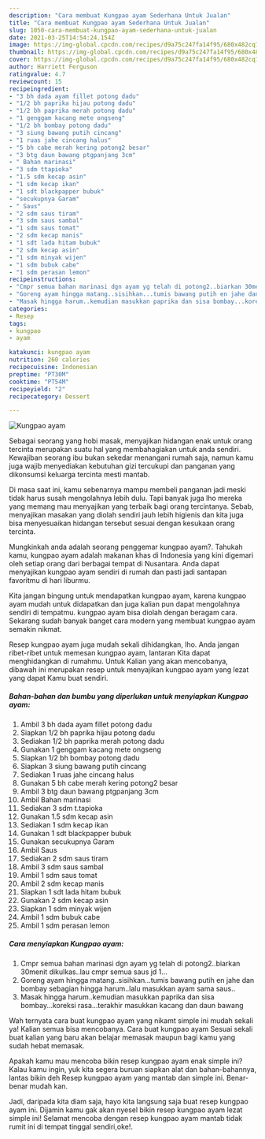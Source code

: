 ```yaml
---
description: "Cara membuat Kungpao ayam Sederhana Untuk Jualan"
title: "Cara membuat Kungpao ayam Sederhana Untuk Jualan"
slug: 1050-cara-membuat-kungpao-ayam-sederhana-untuk-jualan
date: 2021-03-25T14:54:24.154Z
image: https://img-global.cpcdn.com/recipes/d9a75c247fa14f95/680x482cq70/kungpao-ayam-foto-resep-utama.jpg
thumbnail: https://img-global.cpcdn.com/recipes/d9a75c247fa14f95/680x482cq70/kungpao-ayam-foto-resep-utama.jpg
cover: https://img-global.cpcdn.com/recipes/d9a75c247fa14f95/680x482cq70/kungpao-ayam-foto-resep-utama.jpg
author: Harriett Ferguson
ratingvalue: 4.7
reviewcount: 15
recipeingredient:
- "3 bh dada ayam fillet potong dadu"
- "1/2 bh paprika hijau potong dadu"
- "1/2 bh paprika merah potong dadu"
- "1 genggam kacang mete ongseng"
- "1/2 bh bombay potong dadu"
- "3 siung bawang putih cincang"
- "1 ruas jahe cincang halus"
- "5 bh cabe merah kering potong2 besar"
- "3 btg daun bawang ptgpanjang 3cm"
- " Bahan marinasi"
- "3 sdm ttapioka"
- "1.5 sdm kecap asin"
- "1 sdm kecap ikan"
- "1 sdt blackpapper bubuk"
- "secukupnya Garam"
- " Saus"
- "2 sdm saus tiram"
- "3 sdm saus sambal"
- "1 sdm saus tomat"
- "2 sdm kecap manis"
- "1 sdt lada hitam bubuk"
- "2 sdm kecap asin"
- "1 sdm minyak wijen"
- "1 sdm bubuk cabe"
- "1 sdm perasan lemon"
recipeinstructions:
- "Cmpr semua bahan marinasi dgn ayam yg telah di potong2..biarkan 30menit dikulkas..lau cmpr semua saus jd 1..."
- "Goreng ayam hingga matang..sisihkan...tumis bawang putih en jahe dan bombay sebagian hingga harum..lalu masukkan ayam sama saus.."
- "Masak hingga harum..kemudian masukkan paprika dan sisa bombay...koreksi rasa...terakhir masukkan kacang dan daun bawang"
categories:
- Resep
tags:
- kungpao
- ayam

katakunci: kungpao ayam 
nutrition: 260 calories
recipecuisine: Indonesian
preptime: "PT30M"
cooktime: "PT54M"
recipeyield: "2"
recipecategory: Dessert

---
```



![Kungpao ayam](https://img-global.cpcdn.com/recipes/d9a75c247fa14f95/680x482cq70/kungpao-ayam-foto-resep-utama.jpg)

Sebagai seorang yang hobi masak, menyajikan hidangan enak untuk orang tercinta merupakan suatu hal yang membahagiakan untuk anda sendiri. Kewajiban seorang ibu bukan sekedar menangani rumah saja, namun kamu juga wajib menyediakan kebutuhan gizi tercukupi dan panganan yang dikonsumsi keluarga tercinta mesti mantab.

Di masa  saat ini, kamu sebenarnya mampu membeli panganan jadi meski tidak harus susah mengolahnya lebih dulu. Tapi banyak juga lho mereka yang memang mau menyajikan yang terbaik bagi orang tercintanya. Sebab, menyajikan masakan yang diolah sendiri jauh lebih higienis dan kita juga bisa menyesuaikan hidangan tersebut sesuai dengan kesukaan orang tercinta. 



Mungkinkah anda adalah seorang penggemar kungpao ayam?. Tahukah kamu, kungpao ayam adalah makanan khas di Indonesia yang kini digemari oleh setiap orang dari berbagai tempat di Nusantara. Anda dapat menyajikan kungpao ayam sendiri di rumah dan pasti jadi santapan favoritmu di hari liburmu.

Kita jangan bingung untuk mendapatkan kungpao ayam, karena kungpao ayam mudah untuk didapatkan dan juga kalian pun dapat mengolahnya sendiri di tempatmu. kungpao ayam bisa diolah dengan beragam cara. Sekarang sudah banyak banget cara modern yang membuat kungpao ayam semakin nikmat.

Resep kungpao ayam juga mudah sekali dihidangkan, lho. Anda jangan ribet-ribet untuk memesan kungpao ayam, lantaran Kita dapat menghidangkan di rumahmu. Untuk Kalian yang akan mencobanya, dibawah ini merupakan resep untuk menyajikan kungpao ayam yang lezat yang dapat Kamu buat sendiri.

<!--inarticleads1-->

##### Bahan-bahan dan bumbu yang diperlukan untuk menyiapkan Kungpao ayam:

1. Ambil 3 bh dada ayam fillet potong dadu
1. Siapkan 1/2 bh paprika hijau potong dadu
1. Sediakan 1/2 bh paprika merah potong dadu
1. Gunakan 1 genggam kacang mete ongseng
1. Siapkan 1/2 bh bombay potong dadu
1. Siapkan 3 siung bawang putih cincang
1. Sediakan 1 ruas jahe cincang halus
1. Gunakan 5 bh cabe merah kering potong2 besar
1. Ambil 3 btg daun bawang ptgpanjang 3cm
1. Ambil  Bahan marinasi
1. Sediakan 3 sdm t.tapioka
1. Gunakan 1.5 sdm kecap asin
1. Sediakan 1 sdm kecap ikan
1. Gunakan 1 sdt blackpapper bubuk
1. Gunakan secukupnya Garam
1. Ambil  Saus
1. Sediakan 2 sdm saus tiram
1. Ambil 3 sdm saus sambal
1. Ambil 1 sdm saus tomat
1. Ambil 2 sdm kecap manis
1. Siapkan 1 sdt lada hitam bubuk
1. Gunakan 2 sdm kecap asin
1. Siapkan 1 sdm minyak wijen
1. Ambil 1 sdm bubuk cabe
1. Ambil 1 sdm perasan lemon




<!--inarticleads2-->

##### Cara menyiapkan Kungpao ayam:

1. Cmpr semua bahan marinasi dgn ayam yg telah di potong2..biarkan 30menit dikulkas..lau cmpr semua saus jd 1...
1. Goreng ayam hingga matang..sisihkan...tumis bawang putih en jahe dan bombay sebagian hingga harum..lalu masukkan ayam sama saus..
1. Masak hingga harum..kemudian masukkan paprika dan sisa bombay...koreksi rasa...terakhir masukkan kacang dan daun bawang




Wah ternyata cara buat kungpao ayam yang nikamt simple ini mudah sekali ya! Kalian semua bisa mencobanya. Cara buat kungpao ayam Sesuai sekali buat kalian yang baru akan belajar memasak maupun bagi kamu yang sudah hebat memasak.

Apakah kamu mau mencoba bikin resep kungpao ayam enak simple ini? Kalau kamu ingin, yuk kita segera buruan siapkan alat dan bahan-bahannya, lantas bikin deh Resep kungpao ayam yang mantab dan simple ini. Benar-benar mudah kan. 

Jadi, daripada kita diam saja, hayo kita langsung saja buat resep kungpao ayam ini. Dijamin kamu gak akan nyesel bikin resep kungpao ayam lezat simple ini! Selamat mencoba dengan resep kungpao ayam mantab tidak rumit ini di tempat tinggal sendiri,oke!.

